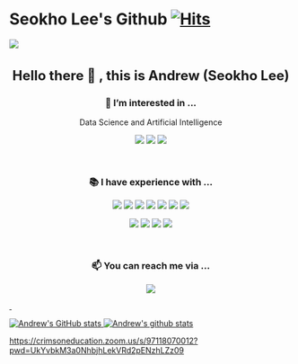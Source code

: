 # Seokho Lee's Github [![Hits](https://hits.seeyoufarm.com/api/count/incr/badge.svg?url=https%3A%2F%2Fgithub.com%2Fdltjrgh&count_bg=%233D71C8&title_bg=%23555555&icon=&icon_color=%23E7E7E7&title=Profile+views&edge_flat=true)](https://hits.seeyoufarm.com)

<img src="https://capsule-render.vercel.app/api?type=waving&color=auto&height=300&section=header&text=dltjrgh&fontSize=90" />

<h3 align="center" style="font-size: 1.5rem;">Hello there 👋 , this is Andrew (Seokho Lee)</h3>

<h3 align="center">🌱 I’m interested in ...</h3>
<p align="center">Data Science and Artificial Intelligence</p>
<p align="center">
  <img src="https://img.shields.io/badge/PyTorch-EE4C2C?style=flat-square&logo=PyTorch&logoColor=white"/>
  <img src="https://img.shields.io/badge/TensorFlow-FF6F00?style=flat-square&logo=TensorFlow&logoColor=white"/>
  <img src="https://img.shields.io/badge/R-276DC3?style=flat-square&logo=R&logoColor=white"/>
</p>

<div>&nbsp;</div>

<h3 align="center">📚 I have experience with ...</h3>
<p align="center">
  <img src="https://img.shields.io/badge/React-61DAFB?style=flat-square&logo=React&logoColor=white"/>
  <img src="https://img.shields.io/badge/Bootstrap-7952B3?style=flat-square&logo=Bootstrap&logoColor=white"/>
  <img src="https://img.shields.io/badge/Javascript-F7DF1E?style=flat-square&logo=Javascript&logoColor=white"/>
  <img src="https://img.shields.io/badge/Flask-000000?style=flat-square&logo=Flask&logoColor=white"/>
  <img src="https://img.shields.io/badge/MySQL-4479A1?style=flat-square&logo=MySQL&logoColor=white"/>
  <img src="https://img.shields.io/badge/Amazon_AWS-232F3E?style=flat-square&logo=Amazon-AWS&logoColor=white"/>
  <img src="https://img.shields.io/badge/Elastic_Stack-005571?style=flat-square&logo=Elastic-Stack&logoColor=white"/>
</p>
<p align="center">
  <img src="https://img.shields.io/badge/Git-000000?style=flat-square&logo=Git&logoColor=white"/>
  <img src="https://img.shields.io/badge/Gitkraken-1572B6?style=flat-square&logo=Gitkraken&logoColor=white"/>
  <img src="https://img.shields.io/badge/Docker-2496ED?style=flat-square&logo=Docker&logoColor=white"/>
  <img src="https://img.shields.io/badge/Slack-4A154B?style=flat-square&logo=Slack&logoColor=white"/>
</p>

<div>&nbsp;</div>

<h3 align="center">📫 You can reach me via ...</h3>
<p align="center">
<a href="mailto:andrewleebcs@gmail.com"><img src="https://img.shields.io/badge/Gmail-EA4335?style=flat-square&logo=Gmail&logoColor=white&link=mailto:andrewleebcs@gmail.com"/>
</p>

<div>&nbsp;</div>

![Andrew's GitHub stats](https://github-readme-stats.vercel.app/api?username=dltjrgh&&show_icons=true&theme=react)
[![Andrew's github stats](https://github-readme-stats.vercel.app/api/top-langs/?username=dltjrgh&show_icons=true&hide_border=true&layout=compact&theme=react)](https://github.com/dltjrgh)

https://crimsoneducation.zoom.us/s/97118070012?pwd=UkYvbkM3a0NhbjhLekVRd2pENzhLZz09
